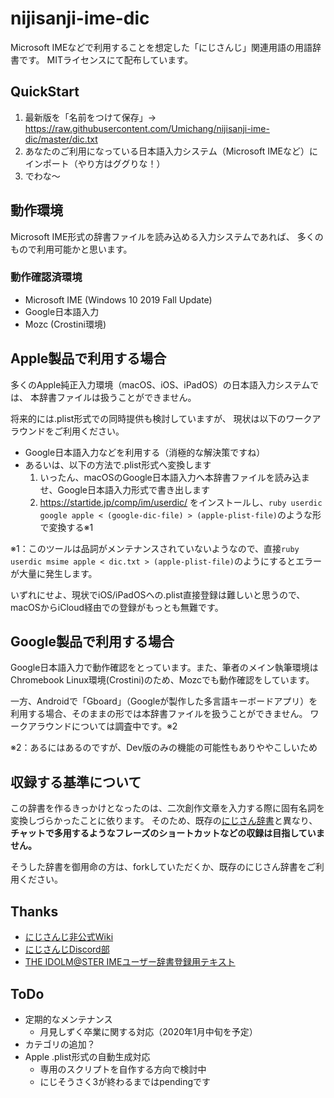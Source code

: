 # nijisanji-ime-dic

Microsoft IMEなどで利用することを想定した「にじさんじ」関連用語の用語辞書です。
MITライセンスにて配布しています。

## QuickStart

1. 最新版を「名前をつけて保存」→ <https://raw.githubusercontent.com/Umichang/nijisanji-ime-dic/master/dic.txt>
1. あなたのご利用になっている日本語入力システム（Microsoft IMEなど）にインポート（やり方はググりな！）
1. でわな〜

## 動作環境

Microsoft IME形式の辞書ファイルを読み込める入力システムであれば、
多くのもので利用可能かと思います。

### 動作確認済環境

- Microsoft IME (Windows 10 2019 Fall Update)
- Google日本語入力
- Mozc (Crostini環境)

## Apple製品で利用する場合

多くのApple純正入力環境（macOS、iOS、iPadOS）の日本語入力システムでは、
本辞書ファイルは扱うことができません。

将来的には.plist形式での同時提供も検討していますが、
現状は以下のワークアラウンドをご利用ください。

- Google日本語入力などを利用する（消極的な解決策ですね）
- あるいは、以下の方法で.plist形式へ変換します
  1. いったん、macOSのGoogle日本語入力へ本辞書ファイルを読み込ませ、Google日本語入力形式で書き出します
  1. <https://startide.jp/comp/im/userdic/> をインストールし、`ruby userdic google apple < (google-dic-file) > (apple-plist-file)`のような形で変換する※1

※1：このツールは品詞がメンテナンスされていないようなので、直接`ruby userdic msime apple < dic.txt > (apple-plist-file)`のようにするとエラーが大量に発生します。

いずれにせよ、現状でiOS/iPadOSへの.plist直接登録は難しいと思うので、macOSからiCloud経由での登録がもっとも無難です。

## Google製品で利用する場合

Google日本語入力で動作確認をとっています。また、筆者のメイン執筆環境はChromebook Linux環境(Crostini)のため、Mozcでも動作確認をしています。

一方、Androidで「Gboard」（Googleが製作した多言語キーボードアプリ）を利用する場合、そのままの形では本辞書ファイルを扱うことができません。
ワークアラウンドについては調査中です。※2

※2：あるにはあるのですが、Dev版のみの機能の可能性もありややこしいため

## 収録する基準について

この辞書を作るきっかけとなったのは、二次創作文章を入力する際に固有名詞を変換しづらかったことに依ります。
そのため、既存の[にじさん辞書](https://docs.google.com/spreadsheets/d/11R3Ke1DbFCt7yAbAlukpSiQfDTC1KOiE53IezB4Iu1s/edit#gid=136950780)と異なり、
**チャットで多用するようなフレーズのショートカットなどの収録は目指していません。**

そうした辞書を御用命の方は、forkしていただくか、既存のにじさん辞書をご利用ください。

## Thanks

- [にじさんじ非公式Wiki](https://wikiwiki.jp/nijisanji/)
- [にじさんじDiscord部](https://twitter.com/njsnj_discord/)
- [THE IDOLM@STER IMEユーザー辞書登録用テキスト](https://ime.imas-db.jp/)

## ToDo

- 定期的なメンテナンス
  - 月見しずく卒業に関する対応（2020年1月中旬を予定）
- カテゴリの追加？
- Apple .plist形式の自動生成対応
  - 専用のスクリプトを自作する方向で検討中
  - にじそうさく3が終わるまではpendingです
